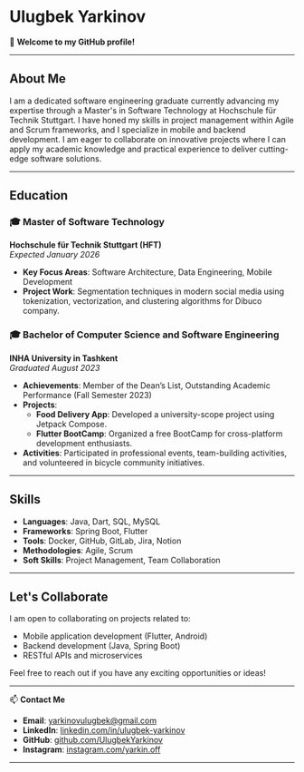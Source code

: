 # Ulugbek Yarkinov

👋 **Welcome to my GitHub profile!**

---

## About Me

I am a dedicated software engineering graduate currently advancing my expertise through a Master's in Software Technology at Hochschule für Technik Stuttgart. I have honed my skills in project management within Agile and Scrum frameworks, and I specialize in mobile and backend development. I am eager to collaborate on innovative projects where I can apply my academic knowledge and practical experience to deliver cutting-edge software solutions.

---

## Education

### 🎓 Master of Software Technology  
**Hochschule für Technik Stuttgart (HFT)**  
*Expected January 2026*  
- **Key Focus Areas**: Software Architecture, Data Engineering, Mobile Development  
- **Project Work**: Segmentation techniques in modern social media using tokenization, vectorization, and clustering algorithms for Dibuco company.

### 🎓 Bachelor of Computer Science and Software Engineering  
**INHA University in Tashkent**  
*Graduated August 2023*  
- **Achievements**: Member of the Dean’s List, Outstanding Academic Performance (Fall Semester 2023)  
- **Projects**:  
  - **Food Delivery App**: Developed a university-scope project using Jetpack Compose.  
  - **Flutter BootCamp**: Organized a free BootCamp for cross-platform development enthusiasts.  
- **Activities**: Participated in professional events, team-building activities, and volunteered in bicycle community initiatives.

---

## Skills

- **Languages**: Java, Dart, SQL, MySQL  
- **Frameworks**: Spring Boot, Flutter  
- **Tools**: Docker, GitHub, GitLab, Jira, Notion  
- **Methodologies**: Agile, Scrum  
- **Soft Skills**: Project Management, Team Collaboration

---

## Let's Collaborate

I am open to collaborating on projects related to:
- Mobile application development (Flutter, Android)
- Backend development (Java, Spring Boot)
- RESTful APIs and microservices

Feel free to reach out if you have any exciting opportunities or ideas!

---

📫 **Contact Me**  
- **Email**: [yarkinovulugbek@gmail.com](mailto:yarkinovulugbek@gmail.com)  
- **LinkedIn**: [linkedin.com/in/ulugbek-yarkinov](https://www.linkedin.com/in/ulugbek-yarkinov)  
- **GitHub**: [github.com/UlugbekYarkinov](https://www.github.com/UlugbekYarkinov)
- **Instagram**: [instagram.com/yarkin.off](https://www.instagram.com/yarkin.off/)

---

<!---
UlugbekYarkinov/UlugbekYarkinov is a ✨ special ✨ repository because its `README.md` (this file) appears on your GitHub profile.
You can click the Preview link to take a look at your changes.
--->
